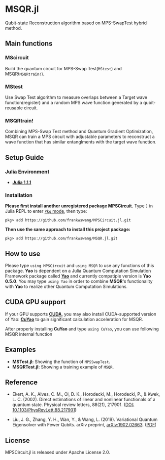 # MSQR.jl
Qubit-state Reconstruction algorithm based on MPS-SwapTest hybrid method.

## Main functions
### MScircuit
Build the quantum circuit for MPS-Swap Test(`MStest`) and MSQR(`MSQRtrain!`).

### MStest
Use Swap Test algorithm to measure overlaps between a Target wave function(register) and a random MPS wave function generated by a qubit-reusable circuit.

### MSQRtrain!
Combining MPS-Swap Test method and Quantum Gradient Optimization, MSQR can train a MPS circuit with adjustable parameters to reconstruct a wave function that has similar entanglments with the target wave function.

## Setup Guide
### Julia Environment
* [__Julia 1.1.1__](https://julialang.org)

### Installation
__Please first install another unregistered package [MPSCircuit](https://github.com/frankwswang/MPSCircuit.jl).__
Type `]` in Julia REPL to enter [`Pkg` mode](https://julialang.github.io/Pkg.jl/v1.0/index.html), then type:
```
pkg> add https://github.com/frankwswang/MPSCircuit.jl.git
```
__Then use the same approach to install this project package:__
```
pkg> add https://github.com/frankwswang/MSQR.jl.git
```  

## How to use
Please type `using MPSCircuit` and `using MSQR` to use any functions of this package. __Yao__ is dependent on a Julia Quantum Computation Simulation Framework package called [__Yao__](https://github.com/QuantumBFS/Yao.jl) and currently compatiple version is __Yao 0.5.0__. You may type `using Yao` in order to combine __MSQR__'s functionality with __Yao__ to realize other Quantum Computation Simulations.   

## CUDA GPU support 
If your GPU supports __[CUDA](https://developer.nvidia.com/cuda-gpus)__, you may also install CUDA-supported version of Yao: __[CuYao](https://github.com/QuantumBFS/CuYao.jl)__ to gain significant calculation acceleration for MSQR. 

After properly installing __CuYao__ and type `using CuYao`, you can use following MSQR internal function

## Examples 
* __MSTest.jl:__ Showing the function of `MPSSwapTest`.
* __MSQRTest.jl:__ Showing a training example of `MSQR`.

## Reference
* Ekert, A. K., Alves, C. M., Oi, D. K., Horodecki, M., Horodecki, P., & Kwek, L. C. (2002). Direct estimations of linear and nonlinear functionals of a quantum state. Physical review letters, 88(21), 217901. ([DOI: 10.1103/PhysRevLett.88.217901](https://doi.org/10.1103/PhysRevLett.88.217901))

* Liu, J. G., Zhang, Y. H., Wan, Y., & Wang, L. (2019). Variational Quantum Eigensolver with Fewer Qubits. arXiv preprint, [arXiv:1902.02663](https://arxiv.org/abs/1902.02663). ([PDF](https://arxiv.org/pdf/1902.02663.pdf))

## License
MPSCircuit.jl is released under Apache License 2.0.